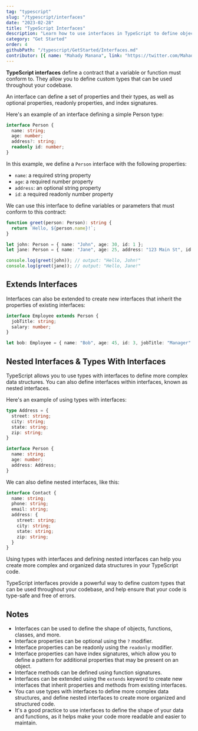 ```yaml
---
tag: "typescript"
slug: "/typescript/interfaces"
date: "2023-02-28"
title: "TypeScript Interfaces"
description: "Learn how to use interfaces in TypeScript to define object shapes and contract requirements"
category: "Get Started"
order: 4
githubPath: "/typescript/GetStarted/Interfaces.md"
contributor: [{ name: "Mahady Manana", link: "https://twitter.com/MahadyManana" }]
---
```



**TypeScript interfaces** define a contract that a variable or function must conform to. They allow you to define custom types that can be used throughout your codebase.

An interface can define a set of properties and their types, as well as optional properties, readonly properties, and index signatures.

Here's an example of an interface defining a simple Person type:

```ts
interface Person {
  name: string;
  age: number;
  address?: string;
  readonly id: number;
}
```
In this example, we define a `Person` interface with the following properties:

- `name`: a required string property
- `age`: a required number property
- `address`: an optional string property
- `id`: a required readonly number property


We can use this interface to define variables or parameters that must conform to this contract:

```ts
function greet(person: Person): string {
  return `Hello, ${person.name}!`;
}

let john: Person = { name: "John", age: 30, id: 1 };
let jane: Person = { name: "Jane", age: 25, address: "123 Main St", id: 2 };

console.log(greet(john)); // output: "Hello, John!"
console.log(greet(jane)); // output: "Hello, Jane!"
```

## Extends Interfaces

Interfaces can also be extended to create new interfaces that inherit the properties of existing interfaces:

```ts
interface Employee extends Person {
  jobTitle: string;
  salary: number;
}

let bob: Employee = { name: "Bob", age: 45, id: 3, jobTitle: "Manager", salary: 100000 };
```

## Nested Interfaces & Types With Interfaces

TypeScript allows you to use types with interfaces to define more complex data structures. You can also define interfaces within interfaces, known as nested interfaces.

Here's an example of using types with interfaces:

```ts
type Address = {
  street: string;
  city: string;
  state: string;
  zip: string;
}

interface Person {
  name: string;
  age: number;
  address: Address;
}
```

We can also define nested interfaces, like this:

```ts
interface Contact {
  name: string;
  phone: string;
  email: string;
  address: {
    street: string;
    city: string;
    state: string;
    zip: string;
  }
}
```

Using types with interfaces and defining nested interfaces can help you create more complex and organized data structures in your TypeScript code.



TypeScript interfaces provide a powerful way to define custom types that can be used throughout your codebase, and help ensure that your code is type-safe and free of errors.


## Notes

- Interfaces can be used to define the shape of objects, functions, classes, and more.
- Interface properties can be optional using the `?` modifier.
- Interface properties can be readonly using the `readonly` modifier.
- Interface properties can have index signatures, which allow you to define a pattern for additional properties that may be present on an object.
- Interface methods can be defined using function signatures.
- Interfaces can be extended using the `extends` keyword to create new interfaces that inherit properties and methods from existing interfaces.
- You can use types with interfaces to define more complex data structures, and define nested interfaces to create more organized and structured code.
- It's a good practice to use interfaces to define the shape of your data and functions, as it helps make your code more readable and easier to maintain.






